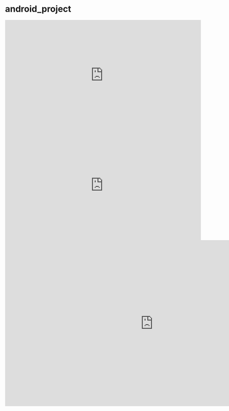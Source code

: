 # android_project



<iframe width="640" height="360" src="https://www.youtube.com/embed/6Az2cNU7gUw" frameborder="0" gesture="media" allowfullscreen=""></iframe>


<iframe width="640" height="360" src="https://www.youtube.com/embed/PFyxkuYhpnE" frameborder="0" gesture="media" allowfullscreen=""></iframe>

<iframe width="966" height="543" src="https://www.youtube.com/embed/PFyxkuYhpnE" frameborder="0" allow="accelerometer; autoplay; clipboard-write; encrypted-media; gyroscope; picture-in-picture" allowfullscreen></iframe>
